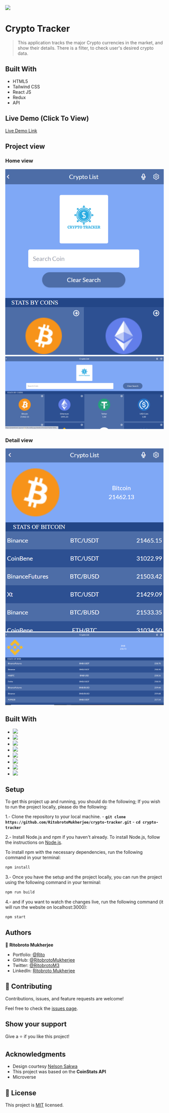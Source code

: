 ![](https://img.shields.io/badge/Ritobroto-yellow)

# Crypto Tracker

> This application tracks the major Crypto currencies in the market, and show their details. There is a filter, to check user's desired crypto data.


## Built With

- HTML5
- Tailwind CSS
- React JS
- Redux
- API

## Live Demo (Click To View)

[Live Demo Link](https://preeminent-squirrel-53c5fe.netlify.app/)

>
>
## Project view
 ### Home view 
![Mobile Home](./screen/HomeMobile.PNG)
![Desktop Home](./screen/HomeDesktop.PNG)
### Detail view
![Detail Mobile](./screen/MobileDetailPage.PNG)
![Detail Desktop](./screen/DesktopDetailPage.PNG)

## Built With

- ![](https://img.shields.io/badge/Github-blueviolet)
- ![](https://img.shields.io/badge/Javascript-blue)
- ![](https://img.shields.io/badge/HTML5-purple) 
- ![](https://img.shields.io/badge/Tailwind-CSS-blue) 
- ![](https://img.shields.io/badge/API-black)
- ![](https://img.shields.io/badge/JSON-violet)
- ![](https://img.shields.io/badge/REACT-blue)
- ![](https://img.shields.io/badge/REDUX-blue)



## Setup

To get this project up and running, you should do the following;
If you wish to run the project locally, please do the following:

1.- Clone the repository to your local machine.
    - **`git clone https://github.com/RitobrotoMukherjee/crypto-tracker.git`**
    - **`cd crypto-tracker`**

2.- Install Node.js and npm if you haven't already.
   To install Node.js, follow the instructions on [Node.js](https://nodejs.org/en/).
   
   To install npm with the necessary dependencies, run the following command in your terminal:
   ``` bash
   npm install 
   ```

3.- Once you have the setup and the project locally, you can run the project using the following command in your terminal:
``` bash
npm run build
```
4.- and if you want to watch the changes live, run the following command (it will run the website on localhost:3000):
``` bash
npm start
```



## Authors

👤 **Ritobroto Mukherjee**

- Portfolio: [@Rito](https://ritobrotomukherjee.github.io/Work-Portfolio/)
- GitHub: [@RitobrotoMukherjee](https://github.com/RitobrotoMukherjee)
- Twitter: [@RitobrotoM3](https://twitter.com/RitobrotoM3)
- LinkedIn: [Ritobroto Mukherjee](https://www.linkedin.com/in/ritobroto-mukherjee-519148ba/)

## 🤝 Contributing

Contributions, issues, and feature requests are welcome!

Feel free to check the [issues page](https://github.com/RitobrotoMukherjee/crypto-tracker/issues).

## Show your support

Give a ⭐️ if you like this project!

## Acknowledgments

- Design courtesy [Nelson Sakwa](https://www.behance.net/sakwadesignstudio)
- This project was based on the **CoinStats API** 
- Microverse

## 📝 License

This project is [MIT](./MIT.md) licensed.
